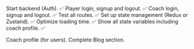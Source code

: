 Start backend (Auth). ✅
Player login, signup and logout. ✅
Coach login, signup and logout. ✅
Test all routes. ✅
Set up state management (Redux or Zustand). ✅
Optimize loading time. ✅
Show all state variables including coach profile. ✅

Coach profile (for users).
Complete Blog section.
